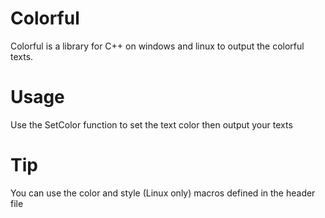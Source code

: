 # Colorful
Colorful is a library for C++ on windows and linux to output the colorful texts.
# Usage
Use the SetColor function to set the text color then output your texts
# Tip
You can use the color and style (Linux only) macros defined in the header file
